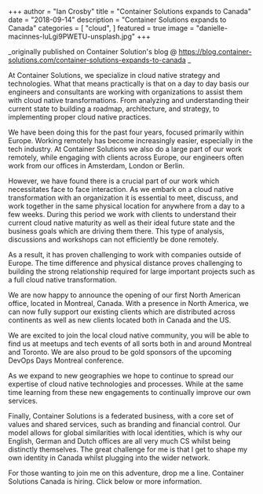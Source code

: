 +++
author = "Ian Crosby"
title = "Container Solutions expands to Canada"
date = "2018-09-14"
description = "Container Solutions expands to Canada"
categories = [
    "cloud",
]
featured = true
image = "danielle-macinnes-IuLgi9PWETU-unsplash.jpg"
+++

_originally published on Container Solution's blog @ https://blog.container-solutions.com/container-solutions-expands-to-canada _

At Container Solutions, we specialize in cloud native strategy and technologies. What that means practically is that on a day to day basis our engineers and consultants are working with organizations to assist them with cloud native transformations. From analyzing and understanding their current state to building a roadmap, architecture, and strategy, to implementing proper cloud native practices.

We have been doing this for the past four years, focused primarily within Europe. Working remotely has become increasingly easier, especially in the tech industry. At Container Solutions we also do a large part of our work remotely, while engaging with clients across Europe, our engineers often work from our offices in Amsterdam, London or Berlin.

However, we have found there is a crucial part of our work which necessitates face to face interaction. As we embark on a cloud native transformation with an organization it is essential to meet, discuss, and work together in the same physical location for anywhere from a day to a few weeks. During this period we work with clients to understand their current cloud native maturity as well as their ideal future state and the business goals which are driving them there. This type of analysis, discussions and workshops can not efficiently be done remotely.

As a result, it has proven challenging to work with companies outside of Europe. The time difference and physical distance proves challenging to building the strong relationship required for large important projects such as a full cloud native transformation.

We are now happy to announce the opening of our first North American office, located in Montreal, Canada. With a presence in North America, we can now fully support our existing clients which are distributed across continents as well as new clients located both in Canada and the US.

We are excited to join the local cloud native community, you will be able to find us at meetups and tech events of all sorts both in and around Montreal and Toronto. We are also proud to be gold sponsors of the upcoming DevOps Days Montreal conference.

As we expand to new geographies we hope to continue to spread our expertise of cloud native technologies and processes. While at the same time learning from these new engagements to continually improve our own services.

Finally, Container Solutions is a federated business, with a core set of values and shared services, such as branding and financial control. Our model allows for global similarities with local identities, which is why our English, German and Dutch offices are all very much CS whilst being distinctly themselves. The great challenge for me is that I get to shape my own identity in Canada whilst plugging into the wider network.

For those wanting to join me on this adventure, drop me a line. Container Solutions Canada is hiring. Click below or more information.